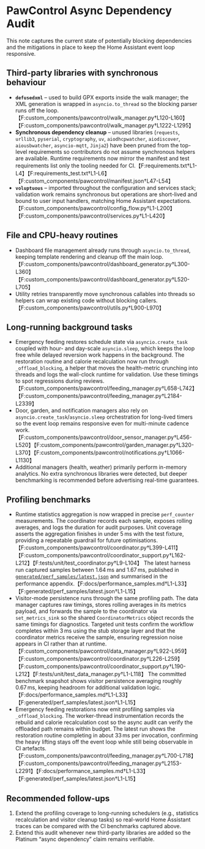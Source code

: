 # PawControl Async Dependency Audit

This note captures the current state of potentially blocking dependencies and
the mitigations in place to keep the Home Assistant event loop responsive.

## Third-party libraries with synchronous behaviour

- **`defusedxml`** – used to build GPX exports inside the walk manager; the
  XML generation is wrapped in `asyncio.to_thread` so the blocking parser runs
  off the loop.【F:custom_components/pawcontrol/walk_manager.py†L120-L160】【F:custom_components/pawcontrol/walk_manager.py†L1222-L1295】
- **Synchronous dependency cleanup** – unused libraries (`requests`,
  `urllib3`, `pyserial`, `cryptography`, `uv`, `aiodhcpwatcher`,
  `aiodiscover`, `aiousbwatcher`, `asyncio-mqtt`, `Jinja2`) have been pruned
  from the top-level requirements so contributors do not assume synchronous
  helpers are available. Runtime requirements now mirror the manifest and test
  requirements list only the tooling needed for CI.【F:requirements.txt†L1-L4】【F:requirements_test.txt†L1-L6】【F:custom_components/pawcontrol/manifest.json†L47-L54】
- **`voluptuous`** – imported throughout the configuration and services stack;
  validation work remains synchronous but operations are short-lived and bound
  to user input handlers, matching Home Assistant expectations.【F:custom_components/pawcontrol/config_flow.py†L1-L200】【F:custom_components/pawcontrol/services.py†L1-L420】

## File and CPU-heavy routines

- Dashboard file management already runs through `asyncio.to_thread`, keeping
  template rendering and cleanup off the main loop.【F:custom_components/pawcontrol/dashboard_generator.py†L300-L360】【F:custom_components/pawcontrol/dashboard_generator.py†L520-L705】
- Utility retries transparently move synchronous callables into threads so
  helpers can wrap existing code without blocking callers.【F:custom_components/pawcontrol/utils.py†L900-L970】

## Long-running background tasks

- Emergency feeding restores schedule state via `asyncio.create_task` coupled
  with hour- and day-scale `asyncio.sleep`, which keeps the loop free while
  delayed reversion work happens in the background. The restoration routine and
  calorie recalculation now run through `_offload_blocking`, a helper that moves
  the health-metric crunching into threads and logs the wall-clock runtime for
  validation. Use these timings to spot regressions during reviews.【F:custom_components/pawcontrol/feeding_manager.py†L658-L742】【F:custom_components/pawcontrol/feeding_manager.py†L2184-L2339】
- Door, garden, and notification managers also rely on
  `asyncio.create_task`/`asyncio.sleep` orchestration for long-lived timers so
  the event loop remains responsive even for multi-minute cadence work.【F:custom_components/pawcontrol/door_sensor_manager.py†L456-L520】【F:custom_components/pawcontrol/garden_manager.py†L320-L370】【F:custom_components/pawcontrol/notifications.py†L1066-L1130】
- Additional managers (health, weather) primarily perform in-memory analytics.
  No extra synchronous libraries were detected, but deeper benchmarking is
  recommended before advertising real-time guarantees.

## Profiling benchmarks

- Runtime statistics aggregation is now wrapped in precise `perf_counter`
  measurements. The coordinator records each sample, exposes rolling averages,
  and logs the duration for audit purposes. Unit coverage asserts the
  aggregation finishes in under 5 ms with the test fixture, providing a
  repeatable guardrail for future optimisations.【F:custom_components/pawcontrol/coordinator.py†L399-L411】【F:custom_components/pawcontrol/coordinator_support.py†L162-L212】【F:tests/unit/test_coordinator.py†L9-L104】 The latest harness run captured
  samples between 1.64 ms and 1.67 ms, published in
  [`generated/perf_samples/latest.json`](../generated/perf_samples/latest.json)
  and summarised in the performance appendix.【F:docs/performance_samples.md†L1-L33】【F:generated/perf_samples/latest.json†L1-L15】
- Visitor-mode persistence runs through the same profiling path. The data
  manager captures raw timings, stores rolling averages in its metrics payload,
  and forwards the sample to the coordinator via `set_metrics_sink` so the
  shared `CoordinatorMetrics` object records the same timings for diagnostics.
  Targeted unit tests confirm the workflow completes within 3 ms using the stub
  storage layer and that the coordinator metrics receive the sample, ensuring
  regression noise appears in CI rather than at runtime.【F:custom_components/pawcontrol/data_manager.py†L922-L959】【F:custom_components/pawcontrol/coordinator.py†L226-L259】【F:custom_components/pawcontrol/coordinator_support.py†L190-L212】【F:tests/unit/test_data_manager.py†L1-L118】 The committed benchmark snapshot shows visitor
  persistence averaging roughly 0.67 ms, keeping headroom for additional
  validation logic.【F:docs/performance_samples.md†L1-L33】【F:generated/perf_samples/latest.json†L1-L15】
- Emergency feeding restorations now emit profiling samples via
  `_offload_blocking`. The worker-thread instrumentation records the rebuild and
  calorie recalculation cost so the async audit can verify the offloaded path
  remains within budget. The latest run shows the restoration routine completing
  in about 33 ms per invocation, confirming the heavy lifting stays off the
  event loop while still being observable in CI artefacts.【F:custom_components/pawcontrol/feeding_manager.py†L700-L718】【F:custom_components/pawcontrol/feeding_manager.py†L2153-L2291】【F:docs/performance_samples.md†L1-L33】【F:generated/perf_samples/latest.json†L1-L15】

## Recommended follow-ups

1. Extend the profiling coverage to long-running schedulers (e.g., statistics
   recalculation and visitor cleanup tasks) so real-world Home Assistant traces
   can be compared with the CI benchmarks captured above.
2. Extend this audit whenever new third-party libraries are added so the
   Platinum “async dependency” claim remains verifiable.

